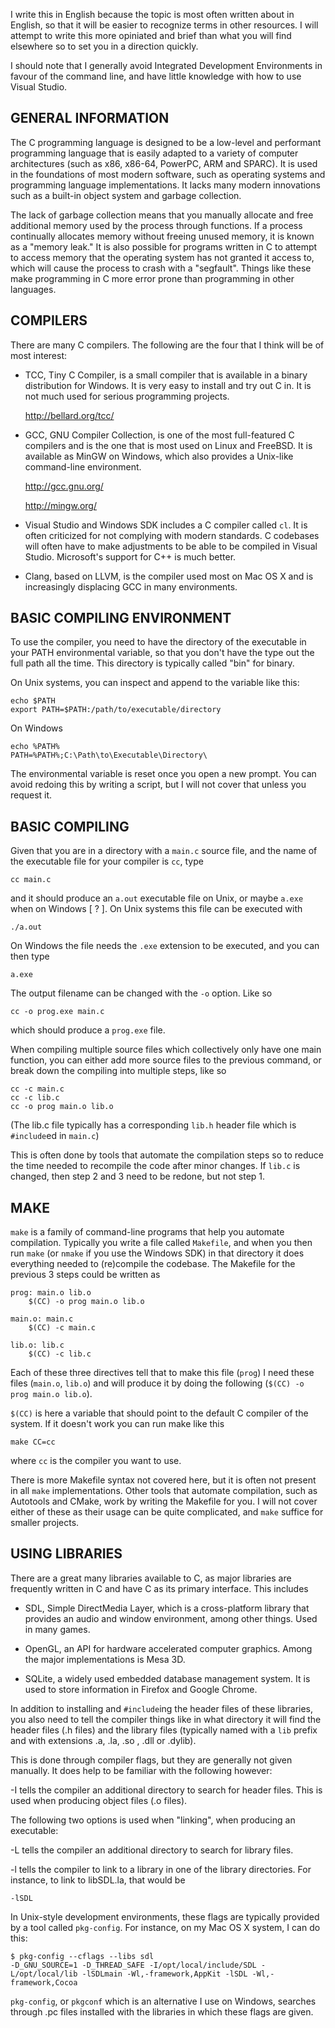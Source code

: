I write this in English because the topic is most often written about
in English, so that it will be easier to recognize terms in other
resources. I will attempt to write this more opiniated and brief than
what you will find elsewhere so to set you in a direction quickly.

I should note that I generally avoid Integrated Development
Environments in favour of the command line, and have little knowledge
with how to use Visual Studio.

GENERAL INFORMATION
-------------------

The C programming language is designed to be a low-level and
performant programming language that is easily adapted to a variety of
computer architectures (such as x86, x86-64, PowerPC, ARM and
SPARC). It is used in the foundations of most modern software, such as
operating systems and programming language implementations. It lacks
many modern innovations such as a built-in object system and garbage
collection.

The lack of garbage collection means that you manually allocate and
free additional memory used by the process through functions. If a
process continually allocates memory without freeing unused memory, it
is known as a "memory leak." It is also possible for programs written
in C to attempt to access memory that the operating system has not
granted it access to, which will cause the process to crash with a
"segfault". Things like these make programming in C more error prone
than programming in other languages.

COMPILERS
---------

There are many C compilers. The following are the four that I think
will be of most interest:

* TCC, Tiny C Compiler, is a small compiler that is available in a
  binary distribution for Windows. It is very easy to install and try
  out C in. It is not much used for serious programming projects.
  
  http://bellard.org/tcc/

* GCC, GNU Compiler Collection, is one of the most full-featured C
  compilers and is the one that is most used on Linux and FreeBSD. It is
  available as MinGW on Windows, which also provides a Unix-like
  command-line environment.

  http://gcc.gnu.org/

  http://mingw.org/

* Visual Studio and Windows SDK includes a C compiler called `cl`. It is often
  criticized for not complying with modern standards. C codebases will
  often have to make adjustments to be able to be compiled in Visual
  Studio. Microsoft's support for C++ is much better.

* Clang, based on LLVM, is the compiler used most on Mac OS X and is
  increasingly displacing GCC in many environments.

BASIC COMPILING ENVIRONMENT
---------------------------

To use the compiler, you need to have the directory of the executable in your PATH environmental variable, so that you don't have the type out the full path all the time. This directory is typically called "bin" for binary.

On Unix systems, you can inspect and append to the variable like this:

    echo $PATH
    export PATH=$PATH:/path/to/executable/directory

On Windows

    echo %PATH%
    PATH=%PATH%;C:\Path\to\Executable\Directory\

The environmental variable is reset once you open a new prompt. You can avoid redoing this by writing a script, but I will not cover that unless you request it.

BASIC COMPILING
---------------

Given that you are in a directory with a `main.c` source file, and the name of the executable file for your compiler is `cc`, type

    cc main.c

and it should produce an `a.out` executable file on Unix, or maybe `a.exe` when on Windows [ ? ]. On Unix systems this file can be executed with

    ./a.out

On Windows the file needs the `.exe` extension to be executed, and you can then type

    a.exe

The output filename can be changed with the `-o` option. Like so

    cc -o prog.exe main.c

which should produce a `prog.exe` file.

When compiling multiple source files which collectively only have one main function, you can either add more source files to the previous command, or break down the compiling into multiple steps, like so

    cc -c main.c
    cc -c lib.c
    cc -o prog main.o lib.o

(The lib.c file typically has a corresponding `lib.h` header file which is `#include`ed in `main.c`)

This is often done by tools that automate the compilation steps so to reduce the time needed to recompile the code after minor changes. If `lib.c` is changed, then step 2 and 3 need to be redone, but not step 1.

MAKE
----

`make` is a family of command-line programs that help you automate compilation. Typically you write a file called `Makefile`, and when you then run `make` (or `nmake` if you use the Windows SDK) in that directory it does everything needed to (re)compile the codebase. The Makefile for the previous 3 steps could be written as

    prog: main.o lib.o
    	$(CC) -o prog main.o lib.o

    main.o: main.c
    	$(CC) -c main.c

    lib.o: lib.c
    	$(CC) -c lib.c

Each of these three directives tell that to make this file (`prog`) I
need these files (`main.o`, `lib.o`) and will produce it by doing the
following (`$(CC) -o prog main.o lib.o`).

`$(CC)` is here a variable that should point to the default C compiler
of the system. If it doesn't work you can run make like this

    make CC=cc

where `cc` is the compiler you want to use.

There is more Makefile syntax not covered here, but it is often not
present in all `make` implementations. Other tools that automate
compilation, such as Autotools and CMake, work by writing the Makefile
for you. I will not cover either of these as their usage can be quite
complicated, and `make` suffice for smaller projects.

USING LIBRARIES
---------------

There are a great many libraries available to C, as major libraries are frequently written in C and have C as its primary interface. This includes

 * SDL, Simple DirectMedia Layer, which is a cross-platform library
   that provides an audio and window environment, among other
   things. Used in many games.

 * OpenGL, an API for hardware accelerated computer graphics. Among
   the major implementations is Mesa 3D.

 * SQLite, a widely used embedded database management system. It is
   used to store information in Firefox and Google Chrome.

In addition to installing and `#include`ing the header files of these libraries, you also need to tell the compiler things like in what directory it will find the header files (.h files) and the library files (typically named with a `lib` prefix and with extensions .a, .la, .so , .dll or .dylib).

This is done through compiler flags, but they are generally not given manually. It does help to be familiar with the following however:

-I tells the compiler an additional directory to search for header files. This is used when producing object files (.o files).

The following two options is used when "linking", when producing an executable:

-L tells the compiler an additional directory to search for library files.

-l tells the compiler to link to a library in one of the library directories. For instance, to link to libSDL.la, that would be

    -lSDL

In Unix-style development environments, these flags are typically provided by a tool called `pkg-config`. For instance, on my Mac OS X system, I can do this:

    $ pkg-config --cflags --libs sdl
    -D_GNU_SOURCE=1 -D_THREAD_SAFE -I/opt/local/include/SDL -L/opt/local/lib -lSDLmain -Wl,-framework,AppKit -lSDL -Wl,-framework,Cocoa 

`pkg-config`, or `pkgconf` which is an alternative I use on Windows, searches through .pc files installed with the libraries in which these flags are given.